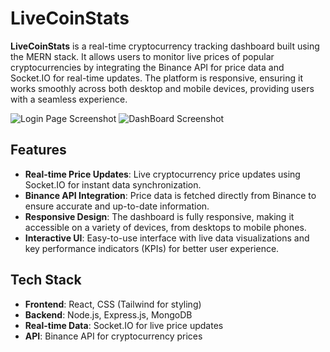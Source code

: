 # LiveCoinStats

**LiveCoinStats** is a real-time cryptocurrency tracking dashboard built using the MERN stack. It allows users to monitor live prices of popular cryptocurrencies by integrating the Binance API for price data and Socket.IO for real-time updates. The platform is responsive, ensuring it works smoothly across both desktop and mobile devices, providing users with a seamless experience.

![Login Page Screenshot](https://sdrive.blr1.cdn.digitaloceanspaces.com/files/b49b1500addac9628ad7dddbb87e145e.png)
![DashBoard Screenshot](https://sdrive.blr1.cdn.digitaloceanspaces.com/files/72981f5a5414e66f93abcf368f6f98a9.png)

## Features

- **Real-time Price Updates**: Live cryptocurrency price updates using Socket.IO for instant data synchronization.
- **Binance API Integration**: Price data is fetched directly from Binance to ensure accurate and up-to-date information.
- **Responsive Design**: The dashboard is fully responsive, making it accessible on a variety of devices, from desktops to mobile phones.
- **Interactive UI**: Easy-to-use interface with live data visualizations and key performance indicators (KPIs) for better user experience.

## Tech Stack

- **Frontend**: React, CSS (Tailwind for styling)
- **Backend**: Node.js, Express.js, MongoDB
- **Real-time Data**: Socket.IO for live price updates
- **API**: Binance API for cryptocurrency prices
